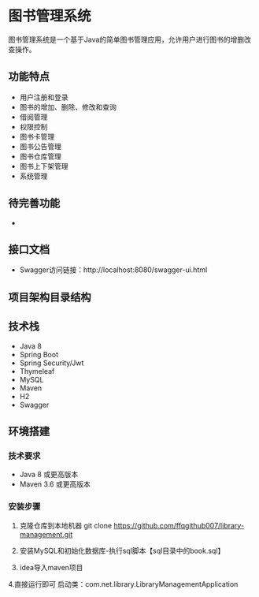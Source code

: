 # 图书管理系统

图书管理系统是一个基于Java的简单图书管理应用，允许用户进行图书的增删改查操作。

## 功能特点
- 用户注册和登录
- 图书的增加、删除、修改和查询
- 借阅管理
- 权限控制
- 图书卡管理
- 图书公告管理
- 图书仓库管理
- 图书上下架管理
- 系统管理

## 待完善功能
- 

## 接口文档 
- Swagger访问链接：http://localhost:8080/swagger-ui.html

## 项目架构目录结构



## 技术栈
- Java 8
- Spring Boot
- Spring Security/Jwt
- Thymeleaf
- MySQL
- Maven
- H2
- Swagger


## 环境搭建
### 技术要求
- Java 8 或更高版本
- Maven 3.6 或更高版本

### 安装步骤
1. 克隆仓库到本地机器
 git clone https://github.com/ffqgithub007/library-management.git
 
2. 安装MySQL和初始化数据库-执行sql脚本【sql目录中的book.sql】

3. idea导入maven项目

4.直接运行即可 
   启动类：com.net.library.LibraryManagementApplication
